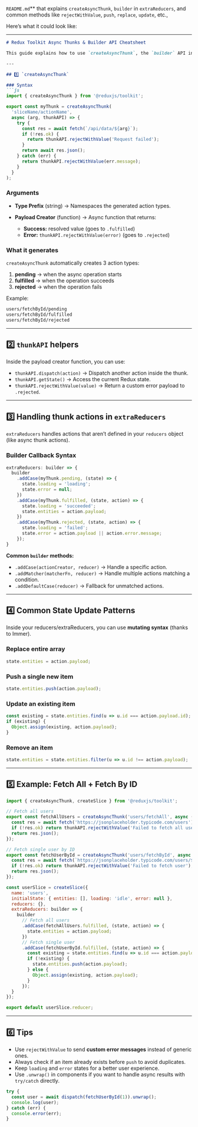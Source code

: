 `README.md`** that explains `createAsyncThunk`, `builder` in `extraReducers`, and common methods like `rejectWithValue`, `push`, `replace`, `update`, etc.,

Here’s what it could look like:

---

````markdown
# Redux Toolkit Async Thunks & Builder API Cheatsheet

This guide explains how to use `createAsyncThunk`, the `builder` API in `extraReducers`, and common patterns when working with Redux Toolkit async logic.

---

## 1️⃣ `createAsyncThunk`

### Syntax
```js
import { createAsyncThunk } from '@reduxjs/toolkit';

export const myThunk = createAsyncThunk(
  'sliceName/actionName',
  async (arg, thunkAPI) => {
    try {
      const res = await fetch(`/api/data/${arg}`);
      if (!res.ok) {
        return thunkAPI.rejectWithValue('Request failed');
      }
      return await res.json();
    } catch (err) {
      return thunkAPI.rejectWithValue(err.message);
    }
  }
);
````

### Arguments

* **Type Prefix** (string) → Namespaces the generated action types.
* **Payload Creator** (function) → Async function that returns:

  * **Success:** resolved value (goes to `.fulfilled`)
  * **Error:** `thunkAPI.rejectWithValue(error)` (goes to `.rejected`)

### What it generates

`createAsyncThunk` automatically creates 3 action types:

1. **pending** → when the async operation starts
2. **fulfilled** → when the operation succeeds
3. **rejected** → when the operation fails

Example:

```txt
users/fetchById/pending
users/fetchById/fulfilled
users/fetchById/rejected
```

---

## 2️⃣ `thunkAPI` helpers

Inside the payload creator function, you can use:

* `thunkAPI.dispatch(action)` → Dispatch another action inside the thunk.
* `thunkAPI.getState()` → Access the current Redux state.
* `thunkAPI.rejectWithValue(value)` → Return a custom error payload to `.rejected`.

---

## 3️⃣ Handling thunk actions in `extraReducers`

`extraReducers` handles actions that aren’t defined in your `reducers` object (like async thunk actions).

### **Builder Callback Syntax**

```js
extraReducers: builder => {
  builder
    .addCase(myThunk.pending, (state) => {
      state.loading = 'loading';
      state.error = null;
    })
    .addCase(myThunk.fulfilled, (state, action) => {
      state.loading = 'succeeded';
      state.entities = action.payload;
    })
    .addCase(myThunk.rejected, (state, action) => {
      state.loading = 'failed';
      state.error = action.payload || action.error.message;
    });
}
```

**Common `builder` methods:**

* `.addCase(actionCreator, reducer)` → Handle a specific action.
* `.addMatcher(matcherFn, reducer)` → Handle multiple actions matching a condition.
* `.addDefaultCase(reducer)` → Fallback for unmatched actions.

---

## 4️⃣ Common State Update Patterns

Inside your reducers/extraReducers, you can use **mutating syntax** (thanks to Immer).

### Replace entire array

```js
state.entities = action.payload;
```

### Push a single new item

```js
state.entities.push(action.payload);
```

### Update an existing item

```js
const existing = state.entities.find(u => u.id === action.payload.id);
if (existing) {
  Object.assign(existing, action.payload);
}
```

### Remove an item

```js
state.entities = state.entities.filter(u => u.id !== action.payload);
```

---

## 5️⃣ Example: Fetch All + Fetch By ID

```js
import { createAsyncThunk, createSlice } from '@reduxjs/toolkit';

// Fetch all users
export const fetchAllUsers = createAsyncThunk('users/fetchAll', async (_, thunkAPI) => {
  const res = await fetch('https://jsonplaceholder.typicode.com/users');
  if (!res.ok) return thunkAPI.rejectWithValue('Failed to fetch all users');
  return res.json();
});

// Fetch single user by ID
export const fetchUserById = createAsyncThunk('users/fetchById', async (id, thunkAPI) => {
  const res = await fetch(`https://jsonplaceholder.typicode.com/users/${id}`);
  if (!res.ok) return thunkAPI.rejectWithValue('Failed to fetch user');
  return res.json();
});

const userSlice = createSlice({
  name: 'users',
  initialState: { entities: [], loading: 'idle', error: null },
  reducers: {},
  extraReducers: builder => {
    builder
      // Fetch all users
      .addCase(fetchAllUsers.fulfilled, (state, action) => {
        state.entities = action.payload;
      })
      // Fetch single user
      .addCase(fetchUserById.fulfilled, (state, action) => {
        const existing = state.entities.find(u => u.id === action.payload.id);
        if (!existing) {
          state.entities.push(action.payload);
        } else {
          Object.assign(existing, action.payload);
        }
      });
  }
});

export default userSlice.reducer;
```

---

## 6️⃣ Tips

* Use `rejectWithValue` to send **custom error messages** instead of generic ones.
* Always check if an item already exists before `push` to avoid duplicates.
* Keep `loading` and `error` states for a better user experience.
* Use `.unwrap()` in components if you want to handle async results with `try/catch` directly.

```js
try {
  const user = await dispatch(fetchUserById(1)).unwrap();
  console.log(user);
} catch (err) {
  console.error(err);
}
```


